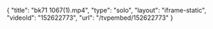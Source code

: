{
    "title": "bk71 1067(1).mp4",
    "type": "solo",
    "layout": "iframe-static",
    "videoId": "152622773",
    "url": "\/tvpembed\/152622773"
}